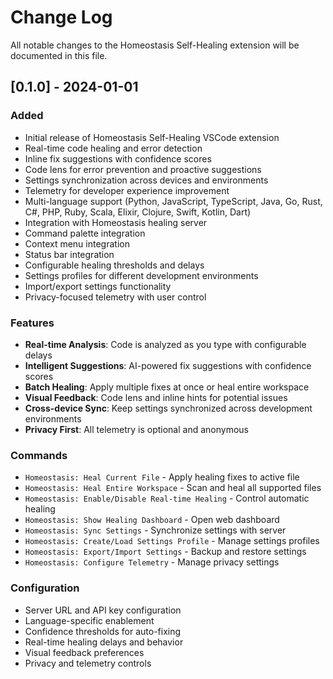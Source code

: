 # Change Log

All notable changes to the Homeostasis Self-Healing extension will be documented in this file.

## [0.1.0] - 2024-01-01

### Added
- Initial release of Homeostasis Self-Healing VSCode extension
- Real-time code healing and error detection
- Inline fix suggestions with confidence scores
- Code lens for error prevention and proactive suggestions
- Settings synchronization across devices and environments
- Telemetry for developer experience improvement
- Multi-language support (Python, JavaScript, TypeScript, Java, Go, Rust, C#, PHP, Ruby, Scala, Elixir, Clojure, Swift, Kotlin, Dart)
- Integration with Homeostasis healing server
- Command palette integration
- Context menu integration
- Status bar integration
- Configurable healing thresholds and delays
- Settings profiles for different development environments
- Import/export settings functionality
- Privacy-focused telemetry with user control

### Features
- **Real-time Analysis**: Code is analyzed as you type with configurable delays
- **Intelligent Suggestions**: AI-powered fix suggestions with confidence scores
- **Batch Healing**: Apply multiple fixes at once or heal entire workspace
- **Visual Feedback**: Code lens and inline hints for potential issues
- **Cross-device Sync**: Keep settings synchronized across development environments
- **Privacy First**: All telemetry is optional and anonymous

### Commands
- `Homeostasis: Heal Current File` - Apply healing fixes to active file
- `Homeostasis: Heal Entire Workspace` - Scan and heal all supported files
- `Homeostasis: Enable/Disable Real-time Healing` - Control automatic healing
- `Homeostasis: Show Healing Dashboard` - Open web dashboard
- `Homeostasis: Sync Settings` - Synchronize settings with server
- `Homeostasis: Create/Load Settings Profile` - Manage settings profiles
- `Homeostasis: Export/Import Settings` - Backup and restore settings
- `Homeostasis: Configure Telemetry` - Manage privacy settings

### Configuration
- Server URL and API key configuration
- Language-specific enablement
- Confidence thresholds for auto-fixing
- Real-time healing delays and behavior
- Visual feedback preferences
- Privacy and telemetry controls